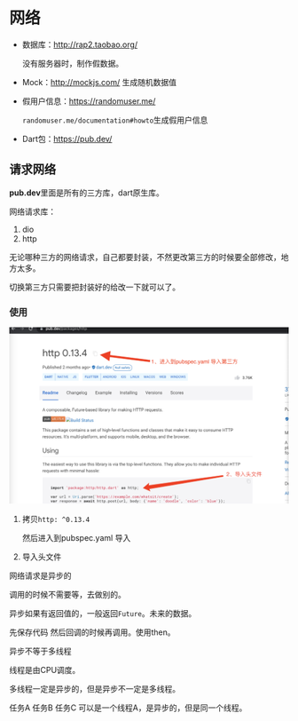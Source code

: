 # 网络

- 数据库：http://rap2.taobao.org/	

  没有服务器时，制作假数据。

- Mock：http://mockjs.com/	生成随机数据值

- 假用户信息：https://randomuser.me/

  `randomuser.me/documentation#howto`生成假用户信息

- Dart包：https://pub.dev/

## 请求网络

**pub.dev**里面是所有的三方库，dart原生库。

网络请求库：

1. dio
2. http

无论哪种三方的网络请求，自己都要封装，不然更改第三方的时候要全部修改，地方太多。

切换第三方只需要把封装好的给改一下就可以了。

### 使用

![image-20211211004404876](网络.assets/image-20211211004404876.png)

1. 拷贝`http: ^0.13.4`

   然后进入到pubspec.yaml 导入

2. 导入头文件

网络请求是异步的

调用的时候不需要等，去做别的。

异步如果有返回值的，一般返回`Future`。未来的数据。

先保存代码 然后回调的时候再调用。使用then。

异步不等于多线程

线程是由CPU调度。

多线程一定是异步的，但是异步不一定是多线程。

任务A 任务B 任务C 可以是一个线程A，是异步的，但是同一个线程。

